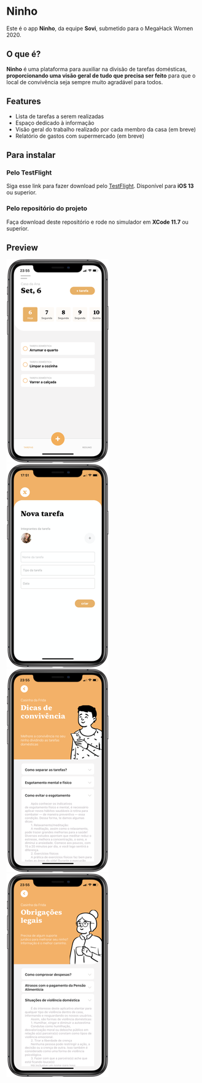 # Ninho

Este é o app **Ninho**, da equipe **Sovi**, submetido para o MegaHack Women 2020.

## O que é?

**Ninho** é uma plataforma para auxiliar na divisão de tarefas domésticas, **proporcionando uma visão geral de tudo que precisa ser feito** para que o local de convivência seja sempre muito agradável para todos.

## Features

- Lista de tarefas a serem realizadas
- Espaço dedicado à informação
- Visão geral do trabalho realizado por cada membro da casa (em breve)
- Relatório de gastos com supermercado (em breve)

## Para instalar

### Pelo TestFlight
Siga esse link para fazer download pelo [TestFlight](https://testflight.apple.com/join/7B2osFZg). Disponível para **iOS 13** ou superior.

### Pelo repositório do projeto
Faça download deste repositório e rode no simulador em **XCode 11.7** ou superior.

## Preview

![](tela1.png) ![](tela2.png) ![](tela3.png) ![](tela4.png)
